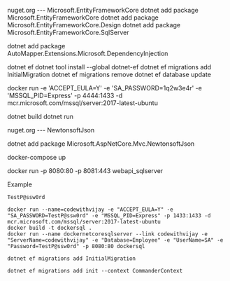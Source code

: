nuget.org --- Microsoft.EntityFrameworkCore
dotnet add package Microsoft.EntityFrameworkCore
dotnet add package Microsoft.EntityFrameworkCore.Design
dotnet add package Microsoft.EntityFrameworkCore.SqlServer

dotnet add package AutoMapper.Extensions.Microsoft.DependencyInjection

dotnet ef
dotnet tool install --global dotnet-ef
dotnet ef migrations add InitialMigration
dotnet ef migrations remove
dotnet ef database update

docker run -e 'ACCEPT_EULA=Y' -e 'SA_PASSWORD=1q2w3e4r' -e 'MSSQL_PID=Express' -p 4444:1433 -d mcr.microsoft.com/mssql/server:2017-latest-ubuntu

dotnet build
dotnet run


nuget.org --- NewtonsoftJson

dotnet add package Microsoft.AspNetCore.Mvc.NewtonsoftJson

docker-compose up

docker run -p 8080:80 -p 8081:443 webapi_sqlserver

Example
```
TestP@ssw0rd

docker run --name=codewithvijay -e "ACCEPT_EULA=Y" -e "SA_PASSWORD=TestP@ssw0rd" -e "MSSQL_PID=Express" -p 1433:1433 -d mcr.microsoft.com/mssql/server:2017-latest-ubuntu
docker build -t dockersql .
docker run --name dockernetcoresqlserver --link codewithvijay -e "ServerName=codewithvijay" -e "Database=Employee" -e "UserName=SA" -e "Password=TestP@ssw0rd" -p 8080:80 dockersql

dotnet ef migrations add InitialMigration

dotnet ef migrations add init --context CommanderContext
```